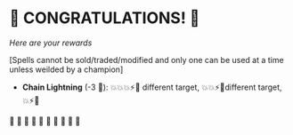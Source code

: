 # :sparkler: CONGRATULATIONS! :sparkler: 
*Here are your rewards*

[Spells cannot be sold/traded/modified and only one can be used at a time unless weilded by a champion]
- **Chain Lightning** (-3 :large_blue_diamond:): :boom::boom::boom::zap::twisted_rightwards_arrows: different target, :boom::boom::zap::twisted_rightwards_arrows:different target, :boom::zap::twisted_rightwards_arrows:

:sparkler: :sparkler: :sparkler: :sparkler: :sparkler: :sparkler: :sparkler: :sparkler: :sparkler: :sparkler: 
